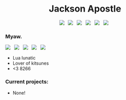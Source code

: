 
<h1 align="center">
  Jackson Apostle 
</h1>

<p align="center">
<img src="https://img.shields.io/badge/superior-squeaker-orange?style=for-the-badge">&nbsp;&nbsp;
<img src="https://img.shields.io/badge/Lua-2C2D72?style=for-the-badge&logo=lua&logoColor=white">&nbsp;&nbsp;
<img src="https://img.shields.io/badge/TypeScript-007ACC?style=for-the-badge&logo=typescript&logoColor=white">&nbsp;&nbsp;
<img src="https://img.shields.io/badge/C-00599C?style=for-the-badge&logo=c&logoColor=white">&nbsp;&nbsp;
<img src="https://img.shields.io/badge/C%23-239120?style=for-the-badge&logo=c-sharp&logoColor=white">&nbsp;&nbsp;
<img src="https://img.shields.io/badge/espressif-E7352C?style=for-the-badge&logo=espressif&logoColor=white">&nbsp;&nbsp;
</p>

### Myaw.
<img src="https://anlucas.neocities.org/gobpawed.gif"/>&nbsp;&nbsp;
<img src="https://anlucas.neocities.org/drpepper.gif"/>&nbsp;&nbsp;
<img src="https://anlucas.neocities.org/anydamn.gif"/>&nbsp;&nbsp;
<img src="https://anlucas.neocities.org/cres_now.gif"/>&nbsp;&nbsp;
<img src="https://anlucas.neocities.org/go2hell.gif"/>&nbsp;&nbsp;

- Lua lunatic
- Lover of kitsunes
- <3 8266

### Current projects:
- None!

